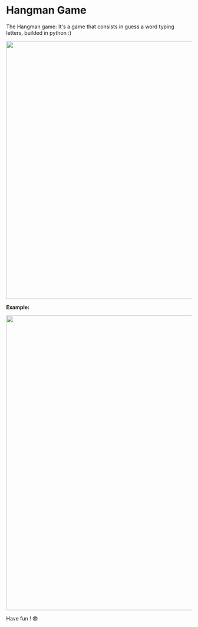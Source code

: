 # Hangman Game
The Hangman game: It's a game that consists in guess a word typing letters, builded in python :)
<p align= 'center'>
  <img src='https://user-images.githubusercontent.com/88550504/140585481-f95369ef-4dd9-467f-8d00-a5f94eaf3402.png' width=700>
</p>

**Example:**

<p align='center'>
  <img src='https://user-images.githubusercontent.com/88550504/140585652-d70215e5-e599-40ce-ae85-3446e4d8226f.png' width=800>
</p>

Have fun ! 😎
